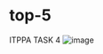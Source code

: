 # top-5
ITPPA TASK 4
![image](https://github.com/user-attachments/assets/70e5af35-9d3b-4e01-bd9f-7e8cb918d436)
